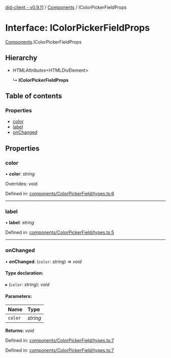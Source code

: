 [did-client - v0.9.11](../README.md) / [Components](../modules/components.md) / IColorPickerFieldProps

# Interface: IColorPickerFieldProps

[Components](../modules/components.md).IColorPickerFieldProps

## Hierarchy

* *HTMLAttributes*<HTMLDivElement\>

  ↳ **IColorPickerFieldProps**

## Table of contents

### Properties

- [color](components.icolorpickerfieldprops.md#color)
- [label](components.icolorpickerfieldprops.md#label)
- [onChanged](components.icolorpickerfieldprops.md#onchanged)

## Properties

### color

• **color**: *string*

Overrides: void

Defined in: [components/ColorPickerField/types.ts:6](https://github.com/Puzzlepart/did/blob/dev/client/components/ColorPickerField/types.ts#L6)

___

### label

• **label**: *string*

Defined in: [components/ColorPickerField/types.ts:5](https://github.com/Puzzlepart/did/blob/dev/client/components/ColorPickerField/types.ts#L5)

___

### onChanged

• **onChanged**: (`color`: *string*) => *void*

#### Type declaration:

▸ (`color`: *string*): *void*

#### Parameters:

Name | Type |
:------ | :------ |
`color` | *string* |

**Returns:** *void*

Defined in: [components/ColorPickerField/types.ts:7](https://github.com/Puzzlepart/did/blob/dev/client/components/ColorPickerField/types.ts#L7)

Defined in: [components/ColorPickerField/types.ts:7](https://github.com/Puzzlepart/did/blob/dev/client/components/ColorPickerField/types.ts#L7)
